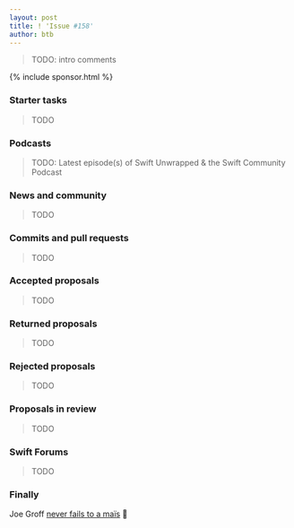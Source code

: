 ```yaml
---
layout: post
title: ! 'Issue #158'
author: btb
---
```


> TODO: intro comments

<!--excerpt-->

{% include sponsor.html %}

### Starter tasks

> TODO

### Podcasts

> TODO: Latest episode(s) of Swift Unwrapped & the Swift Community Podcast

### News and community

> TODO

### Commits and pull requests

> TODO

### Accepted proposals

> TODO

### Returned proposals

> TODO

### Rejected proposals

> TODO

### Proposals in review

> TODO

### Swift Forums

> TODO

### Finally

Joe Groff [never fails to a maïs](https://twitter.com/jckarter/status/1249098635813376003) 🌽
